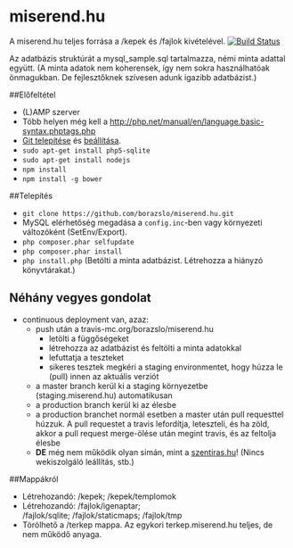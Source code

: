 miserend.hu
========

A miserend.hu teljes forrása a /kepek és /fajlok kivételével. [![Build Status](https://travis-ci.org/borazslo/miserend.hu.png)](https://travis-ci.org/borazslo/miserend.hu)

Az adatbázis struktúrát a mysql_sample.sql tartalmazza, némi minta adattal együtt.
(A minta adatok nem koherensek, így nem sokra használhatóak önmagukban. De fejlesztőknek szívesen adunk igazibb adatbázist.)

##Előfeltétel
- (L)AMP szerver
 - Több helyen még kell a http://php.net/manual/en/language.basic-syntax.phptags.php
- [Git telepítése](http://git-scm.com/book/en/Getting-Started-Installing-Git) és [beállítása](http://git-scm.com/book/en/Getting-Started-First-Time-Git-Setup).
- `sudo apt-get install php5-sqlite`
- `sudo apt-get install nodejs`
- `npm install`
- `npm install -g bower`

##Telepítés
- `git clone https://github.com/borazslo/miserend.hu.git`
- MySQL elérhetőség megadása a `config.inc`-ben vagy környezeti változóként (SetEnv/Export).
- `php composer.phar selfupdate`
- `php composer.phar install`
- `php install.php` (Betölti a minta adatbázist. Létrehozza a hiányzó könyvtárakat.)

## Néhány vegyes gondolat
- continuous deployment van, azaz:
    - push után a travis-mc.org/borazslo/miserend.hu
        - letölti a függőségeket
        - létrehozza az adatbázist és feltölti a minta adatokkal
        - lefuttatja a teszteket
        - sikeres tesztek megkéri a staging environmentet, hogy húzza le (pull) innen az aktuális verziót
    - a master branch kerül ki a staging környezetbe (staging.miserend.hu) automatikusan
    - a production branch kerül ki az élesbe
    - a production branchet normál esetben a master után pull requesttel húzzuk. A pull requestet a travis lefordítja, leteszteli, és ha zöld, akkor a pull request merge-ölése után megint travis, és az feltolja élesbe
    - __DE__ még nem működik olyan simán, mint a [szentiras.hu](https://github.com/borazslo/szentiras.hu/wiki/Fejleszt%C5%91i-tudnival%C3%B3k#n%C3%A9h%C3%A1ny-vegyes-gondolat)! (Nincs wekiszolgáló leállítás, stb.)
      
##Mappákról
- Létrehozandó: /kepek; /kepek/templomok
- Létrehozandó: /fajlok/igenaptar; /fajlok/sqlite; /fajlok/staticmaps; /fajlok/tmp
- Törölhető a /terkep mappa. Az egykori terkep.miserend.hu teljes, de nem működő anyaga.
